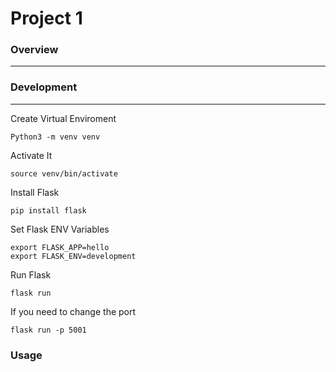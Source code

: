 # Project 1
### Overview
---------------
### Development
---------------
Create Virtual Enviroment 
```
Python3 -m venv venv
```
Activate It
```
source venv/bin/activate
```
Install Flask
```
pip install flask
```
Set Flask ENV Variables
```
export FLASK_APP=hello 
export FLASK_ENV=development
```
Run Flask
```
flask run
````
If you need to change the port
```
flask run -p 5001
```
### Usage
